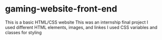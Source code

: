 # gaming-website-front-end
This is a basic HTML/CSS website
This was an internship final project
I used different HTML elements, images, and linkes
I used CSS variables and classes for styling 
